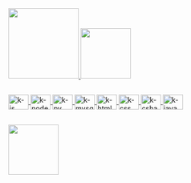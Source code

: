  <div>
   <a href="https://github.com/kyzzk">
   <img height="140em" src="https://github-readme-stats.vercel.app/api?username=kyzzk&show_icons=true&theme=dark&include_all_commits=true&count_private=true"/>
   <img height="100em" src="https://github-readme-stats.vercel.app/api/top-langs/?username=kyzzk&layout=compact&langs_count=7&theme=dark"/>
</div>
 
 ##
 
   <img align="center" alt="k-js" height="30" width="40" src="https://icongr.am/devicon/javascript-original.svg?size=120">
   <img align="center" alt="k-node" height="30" width="40" src="https://icongr.am/devicon/nodejs-original.svg?size=120">
   <img align="center" alt="k-py" height="30" width="40" src="https://icongr.am/devicon/python-original.svg?size=120">
   <img align="center" alt="k-mysql" height="30" width="40" src="https://icongr.am/devicon/mysql-original.svg?size=120">
   <img align="center" alt="k-html" height="30" width="40" src="https://icongr.am/devicon/html5-original.svg?size=128">
   <img align="center" alt="k-css" height="30" width="40" src="https://icongr.am/devicon/css3-original.svg?size=128">
   <img align="center" alt="k-csharp" height="30" width="40" src="https://icongr.am/devicon/csharp-original.svg?size=120">
   <img align="center" alt="k-java" height="30" width="40" src="https://icongr.am/devicon/java-original.svg?size=120">
 
 ##

 <div>
     <img height="100em" src="https://github-readme-stats.vercel.app/api/top-langs/?username=kyzzk&layout=compact&langs_count=7&theme=dark"/>
 </div>
